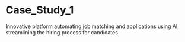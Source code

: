 # Case_Study_1
Innovative platform automating job matching and applications using AI, streamlining the hiring process for candidates
